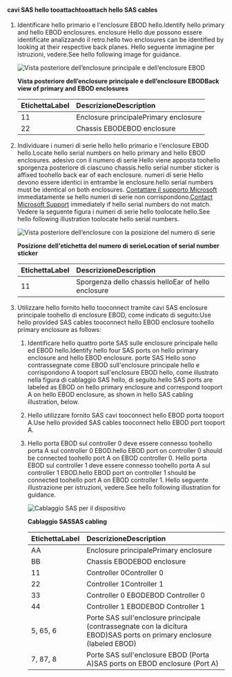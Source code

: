 <!--author=alkohli last changed:02/22/16-->

#### <a name="tooattach-hello-sas-cables"></a><span data-ttu-id="06432-101">cavi SAS hello tooattach</span><span class="sxs-lookup"><span data-stu-id="06432-101">tooattach hello SAS cables</span></span>
1. <span data-ttu-id="06432-102">Identificare hello primario e l'enclosure EBOD hello.</span><span class="sxs-lookup"><span data-stu-id="06432-102">Identify hello primary and hello EBOD enclosures.</span></span> <span data-ttu-id="06432-103">enclosure Hello due possono essere identificate analizzando il retro.</span><span class="sxs-lookup"><span data-stu-id="06432-103">hello two enclosures can be identified by looking at their respective back planes.</span></span> <span data-ttu-id="06432-104">Hello seguente immagine per istruzioni, vedere.</span><span class="sxs-lookup"><span data-stu-id="06432-104">See hello following image for guidance.</span></span> 
   
    ![Vista posteriore dell’enclosure principale e dell’enclosure EBOD](./media/storsimple-sas-cable-8600/HCSBackplaneofprimaryandEBODenclosure.png)
   
    <span data-ttu-id="06432-106">**Vista posteriore dell’enclosure principale e dell’enclosure EBOD**</span><span class="sxs-lookup"><span data-stu-id="06432-106">**Back view of primary and EBOD enclosures**</span></span>
   
   | <span data-ttu-id="06432-107">Etichetta</span><span class="sxs-lookup"><span data-stu-id="06432-107">Label</span></span> | <span data-ttu-id="06432-108">Descrizione</span><span class="sxs-lookup"><span data-stu-id="06432-108">Description</span></span> |
   |:--- |:--- |
   | <span data-ttu-id="06432-109">1</span><span class="sxs-lookup"><span data-stu-id="06432-109">1</span></span> |<span data-ttu-id="06432-110">Enclosure principale</span><span class="sxs-lookup"><span data-stu-id="06432-110">Primary enclosure</span></span> |
   | <span data-ttu-id="06432-111">2</span><span class="sxs-lookup"><span data-stu-id="06432-111">2</span></span> |<span data-ttu-id="06432-112">Chassis EBOD</span><span class="sxs-lookup"><span data-stu-id="06432-112">EBOD enclosure</span></span> |
2. <span data-ttu-id="06432-113">Individuare i numeri di serie hello hello primario e l'enclosure EBOD hello.</span><span class="sxs-lookup"><span data-stu-id="06432-113">Locate hello serial numbers on hello primary and hello EBOD enclosures.</span></span> <span data-ttu-id="06432-114">adesivo con il numero di serie Hello viene apposta toohello sporgenza posteriore di ciascuno chassis.</span><span class="sxs-lookup"><span data-stu-id="06432-114">hello serial number sticker is affixed toohello back ear of each enclosure.</span></span> <span data-ttu-id="06432-115">numeri di serie Hello devono essere identici in entrambe le enclosure.</span><span class="sxs-lookup"><span data-stu-id="06432-115">hello serial numbers must be identical on both enclosures.</span></span> <span data-ttu-id="06432-116">[Contattare il supporto Microsoft](../articles/storsimple/storsimple-contact-microsoft-support.md) immediatamente se hello numeri di serie non corrispondono.</span><span class="sxs-lookup"><span data-stu-id="06432-116">[Contact Microsoft Support](../articles/storsimple/storsimple-contact-microsoft-support.md) immediately if hello serial numbers do not match.</span></span> <span data-ttu-id="06432-117">Vedere la seguente figura i numeri di serie hello toolocate hello.</span><span class="sxs-lookup"><span data-stu-id="06432-117">See hello following illustration toolocate hello serial numbers.</span></span>
   
    ![Vista posteriore dell’enclosure con la posizione del numero di serie](./media/storsimple-sas-cable-8600/HCSRearviewofenclosureindicatinglocationofserialnumbersticker.png)
   
    <span data-ttu-id="06432-119">**Posizione dell'etichetta del numero di serie**</span><span class="sxs-lookup"><span data-stu-id="06432-119">**Location of serial number sticker**</span></span>
   
   | <span data-ttu-id="06432-120">Etichetta</span><span class="sxs-lookup"><span data-stu-id="06432-120">Label</span></span> | <span data-ttu-id="06432-121">Descrizione</span><span class="sxs-lookup"><span data-stu-id="06432-121">Description</span></span> |
   |:--- |:--- |
   | <span data-ttu-id="06432-122">1</span><span class="sxs-lookup"><span data-stu-id="06432-122">1</span></span> |<span data-ttu-id="06432-123">Sporgenza dello chassis hello</span><span class="sxs-lookup"><span data-stu-id="06432-123">Ear of hello enclosure</span></span> |
3. <span data-ttu-id="06432-124">Utilizzare hello fornito hello tooconnect tramite cavi SAS enclosure principale toohello di enclosure EBOD, come indicato di seguito:</span><span class="sxs-lookup"><span data-stu-id="06432-124">Use hello provided SAS cables tooconnect hello EBOD enclosure toohello primary enclosure as follows:</span></span>
   
   1. <span data-ttu-id="06432-125">Identificare hello quattro porte SAS sulle enclosure principale hello ed EBOD hello.</span><span class="sxs-lookup"><span data-stu-id="06432-125">Identify hello four SAS ports on hello primary enclosure and hello EBOD enclosure.</span></span> <span data-ttu-id="06432-126">porte SAS Hello sono contrassegnate come EBOD sull'enclosure principale hello e corrispondono A tooport sull'enclosure EBOD hello, come illustrato nella figura di cablaggio SAS hello, di seguito.</span><span class="sxs-lookup"><span data-stu-id="06432-126">hello SAS ports are labeled as EBOD on hello primary enclosure and correspond tooport A on hello EBOD enclosure, as shown in hello SAS cabling illustration, below.</span></span>
   2. <span data-ttu-id="06432-127">Hello utilizzare fornito SAS cavi tooconnect hello EBOD porta tooport A.</span><span class="sxs-lookup"><span data-stu-id="06432-127">Use hello provided SAS cables tooconnect hello EBOD port tooport A.</span></span>
   3. <span data-ttu-id="06432-128">Hello porta EBOD sul controller 0 deve essere connesso toohello porta A sul controller 0 EBOD.</span><span class="sxs-lookup"><span data-stu-id="06432-128">hello EBOD port on controller 0 should be connected toohello port A on EBOD controller 0.</span></span> <span data-ttu-id="06432-129">Hello porta EBOD sul controller 1 deve essere connesso toohello porta A sul controller 1 EBOD.</span><span class="sxs-lookup"><span data-stu-id="06432-129">hello EBOD port on controller 1 should be connected toohello port A on EBOD controller 1.</span></span> <span data-ttu-id="06432-130">Hello seguente illustrazione per istruzioni, vedere.</span><span class="sxs-lookup"><span data-stu-id="06432-130">See hello following illustration for guidance.</span></span> 
      
      ![Cablaggio SAS per il dispositivo](./media/storsimple-sas-cable-8600/HCSSAScablingforyourdevice.png)
      
      <span data-ttu-id="06432-132">**Cablaggio SAS**</span><span class="sxs-lookup"><span data-stu-id="06432-132">**SAS cabling**</span></span>
      
      | <span data-ttu-id="06432-133">Etichetta</span><span class="sxs-lookup"><span data-stu-id="06432-133">Label</span></span> | <span data-ttu-id="06432-134">Descrizione</span><span class="sxs-lookup"><span data-stu-id="06432-134">Description</span></span> |
      |:--- |:--- |
      | <span data-ttu-id="06432-135">A</span><span class="sxs-lookup"><span data-stu-id="06432-135">A</span></span> |<span data-ttu-id="06432-136">Enclosure principale</span><span class="sxs-lookup"><span data-stu-id="06432-136">Primary enclosure</span></span> |
      | <span data-ttu-id="06432-137">B</span><span class="sxs-lookup"><span data-stu-id="06432-137">B</span></span> |<span data-ttu-id="06432-138">Chassis EBOD</span><span class="sxs-lookup"><span data-stu-id="06432-138">EBOD enclosure</span></span> |
      | <span data-ttu-id="06432-139">1</span><span class="sxs-lookup"><span data-stu-id="06432-139">1</span></span> |<span data-ttu-id="06432-140">Controller 0</span><span class="sxs-lookup"><span data-stu-id="06432-140">Controller 0</span></span> |
      | <span data-ttu-id="06432-141">2</span><span class="sxs-lookup"><span data-stu-id="06432-141">2</span></span> |<span data-ttu-id="06432-142">Controller 1</span><span class="sxs-lookup"><span data-stu-id="06432-142">Controller 1</span></span> |
      | <span data-ttu-id="06432-143">3</span><span class="sxs-lookup"><span data-stu-id="06432-143">3</span></span> |<span data-ttu-id="06432-144">Controller 0 EBOD</span><span class="sxs-lookup"><span data-stu-id="06432-144">EBOD Controller 0</span></span> |
      | <span data-ttu-id="06432-145">4</span><span class="sxs-lookup"><span data-stu-id="06432-145">4</span></span> |<span data-ttu-id="06432-146">Controller 1 EBOD</span><span class="sxs-lookup"><span data-stu-id="06432-146">EBOD Controller 1</span></span> |
      | <span data-ttu-id="06432-147">5, 6</span><span class="sxs-lookup"><span data-stu-id="06432-147">5, 6</span></span> |<span data-ttu-id="06432-148">Porte SAS sull'enclosure principale (contrassegnate con la dicitura EBOD)</span><span class="sxs-lookup"><span data-stu-id="06432-148">SAS ports on primary enclosure (labeled EBOD)</span></span> |
      | <span data-ttu-id="06432-149">7, 8</span><span class="sxs-lookup"><span data-stu-id="06432-149">7, 8</span></span> |<span data-ttu-id="06432-150">Porte SAS sull'enclosure EBOD (Porta A)</span><span class="sxs-lookup"><span data-stu-id="06432-150">SAS ports on EBOD enclosure (Port A)</span></span> |

